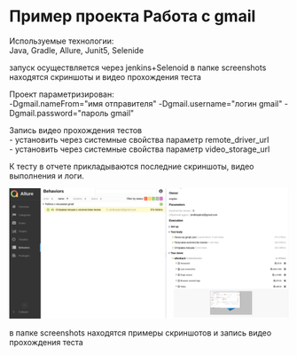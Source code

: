 # Пример проекта Работа с gmail

Используемые технологии:  
Java, Gradle, Allure, Junit5, Selenide

запуск осуществляется через jenkins+Selenoid
в папке screenshots находятся скриншоты и видео прохождения теста

Проект параметризирован:  
-Dgmail.nameFrom="имя отправителя"
-Dgmail.username="логин gmail"
-Dgmail.password="пароль gmail"

Запись видео прохождения тестов  
        - установить через системные свойства параметр remote_driver_url  
        - установить через системные свойства параметр video_storage_url


К тесту в отчете прикладываются последние скриншоты, видео выполнения и логи.  

![пример отчета](/screenshots/report.png) 

в папке screenshots находятся примеры скриншотов и запись видео прохождения теста
